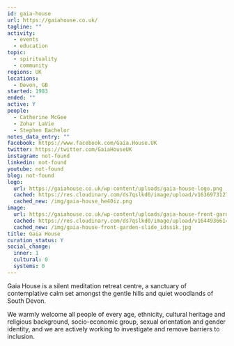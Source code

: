 ```yaml
---
id: gaia-house
url: https://gaiahouse.co.uk/
tagline: ""
activity:
  - events
  - education
topic:
  - spirituality
  - community
regions: UK
locations:
  - Devon, GB
started: 1983
ended: ""
active: Y
people:
  - Catherine McGee
  - Zohar LaVie
  - Stephen Bachelor
notes_data_entry: ""
facebook: https://www.facebook.com/Gaia.House.UK
twitter: https://twitter.com/GaiaHouseUK
instagram: not-found
linkedin: not-found
youtube: not-found
blog: not-found
logo:
  url: https://gaiahouse.co.uk/wp-content/uploads/gaia-house-logo.png
  cached: https://res.cloudinary.com/ds7qslkd0/image/upload/v1636973127/Ecosystem%20Mapping/gaia-house_he40iz.png
  cached_new: /img/gaia-house_he40iz.png
image:
  url: https://gaiahouse.co.uk/wp-content/uploads/gaia-house-front-garden-slide.jpg
  cached: https://res.cloudinary.com/ds7qslkd0/image/upload/v1644936614/Ecosystem%20Mapping/gaia-house-front-garden-slide_idssik.jpg
  cached_new: /img/gaia-house-front-garden-slide_idssik.jpg
title: Gaia House
curation_status: Y
social_change:
  inner: 1
  cultural: 0
  systems: 0
---
```


Gaia House is a silent meditation retreat centre, a sanctuary of contemplative calm set amongst the gentle hills and quiet woodlands of South Devon. 

We warmly welcome all people of every age, ethnicity, cultural heritage and religious background, socio-economic group, sexual orientation and gender identity, and we are actively working to investigate and remove barriers to inclusion.
